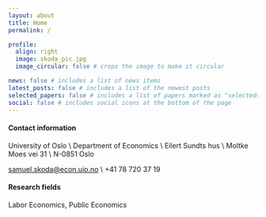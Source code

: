 ```yaml
---
layout: about
title: Home
permalink: /

profile:
  align: right
  image: skoda_pic.jpg
  image_circular: false # crops the image to make it circular

news: false # includes a list of news items
latest_posts: false # includes a list of the newest posts
selected_papers: false # includes a list of papers marked as "selected={true}"
social: false # includes social icons at the bottom of the page
---
```

#### Contact information

University of Oslo \\
Department of Economics \\
Eilert Sundts hus \\
Moltke Moes vei 31 \\
N-0851 Oslo

<a href="mailto:samuel.skoda@econ.uio.no"> samuel.skoda@econ.uio.no </a> \\
+41 78 720 37 19


#### Research fields

Labor Economics, Public Economics
